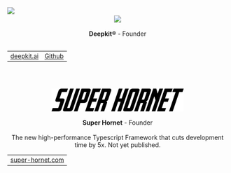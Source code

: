 
  <img src="https://www.google-analytics.com/collect?v=1&aip=1&t=pageview&_s=1&ds=github&dr=https:%2F%2Fgithub.com%2Fmarcj&dl=https:%2F%2Fgithub.com%2Fmarcj&_u=MAC~&cid=5792dfd7-8dc4-476b-af31-da2fdb9f93d2&tid=UA-39589095-1" />
  
<div align="center">
  
  
<a href="https://deepkit.ai">
<img src="https://raw.githubusercontent.com/deepkit/deepkit/master/assets/logo-white.png"/>
</a>

**Deepkit®** - Founder<br/>
<br/>
<table>
  <tr>
    <td><a href="https://deepkit.ai">deepkit.ai</td>
    <td><a href="https://github.com/deepkit/deepkit">Github</td>
  </tr>
</table>
<br/>
<br/>
</p>

<img src="https://raw.githubusercontent.com/marcj/marcj/master/SUPERHORNET.svg" />

**Super Hornet** - Founder
<br/>
<br/>
The new high-performance Typescript Framework that cuts development time by 5x.
Not yet published.
<br/>
<table>
  <tr><td><a href="https://super-hornet.com">super-hornet.com</td></tr>
</table>
<br/>
<br/>

</div>
